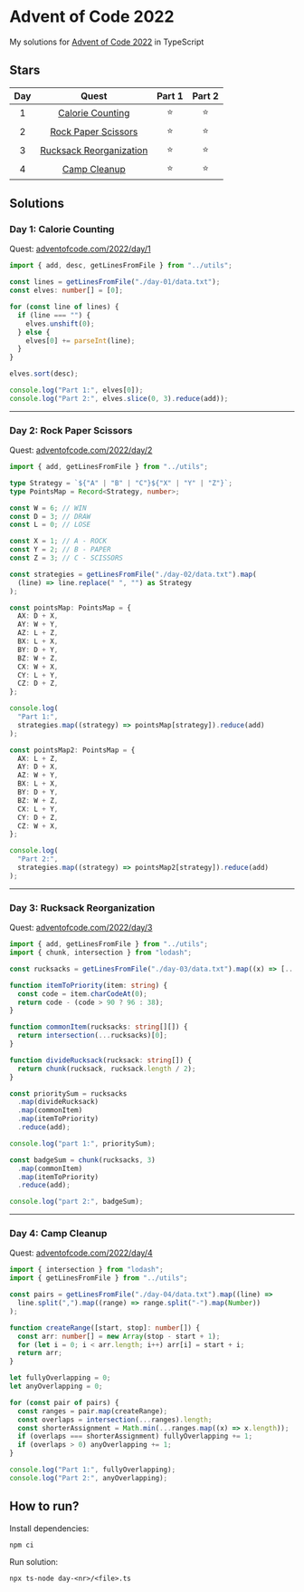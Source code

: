 # Advent of Code 2022

My solutions for [Advent of Code 2022](https://adventofcode.com/2022/) in TypeScript

## Stars

| Day |            Quest             | Part 1 | Part 2 |
| :-: | :--------------------------: | :----: | :----: |
|  1  |    [Calorie Counting][1]     | :star: | :star: |
|  2  |   [Rock Paper Scissors][2]   | :star: | :star: |
|  3  | [Rucksack Reorganization][3] | :star: | :star: |
|  4  |      [Camp Cleanup][4]       | :star: | :star: |

## Solutions

### Day 1: Calorie Counting

Quest: [adventofcode.com/2022/day/1](https://adventofcode.com/2022/day/1) <br>

```ts
import { add, desc, getLinesFromFile } from "../utils";

const lines = getLinesFromFile("./day-01/data.txt");
const elves: number[] = [0];

for (const line of lines) {
  if (line === "") {
    elves.unshift(0);
  } else {
    elves[0] += parseInt(line);
  }
}

elves.sort(desc);

console.log("Part 1:", elves[0]);
console.log("Part 2:", elves.slice(0, 3).reduce(add));
```

---

### Day 2: Rock Paper Scissors

Quest: [adventofcode.com/2022/day/2](https://adventofcode.com/2022/day/2) <br>

```ts
import { add, getLinesFromFile } from "../utils";

type Strategy = `${"A" | "B" | "C"}${"X" | "Y" | "Z"}`;
type PointsMap = Record<Strategy, number>;

const W = 6; // WIN
const D = 3; // DRAW
const L = 0; // LOSE

const X = 1; // A - ROCK
const Y = 2; // B - PAPER
const Z = 3; // C - SCISSORS

const strategies = getLinesFromFile("./day-02/data.txt").map(
  (line) => line.replace(" ", "") as Strategy
);

const pointsMap: PointsMap = {
  AX: D + X,
  AY: W + Y,
  AZ: L + Z,
  BX: L + X,
  BY: D + Y,
  BZ: W + Z,
  CX: W + X,
  CY: L + Y,
  CZ: D + Z,
};

console.log(
  "Part 1:",
  strategies.map((strategy) => pointsMap[strategy]).reduce(add)
);

const pointsMap2: PointsMap = {
  AX: L + Z,
  AY: D + X,
  AZ: W + Y,
  BX: L + X,
  BY: D + Y,
  BZ: W + Z,
  CX: L + Y,
  CY: D + Z,
  CZ: W + X,
};

console.log(
  "Part 2:",
  strategies.map((strategy) => pointsMap2[strategy]).reduce(add)
);
```

---

### Day 3: Rucksack Reorganization

Quest: [adventofcode.com/2022/day/3](https://adventofcode.com/2022/day/3) <br>

```ts
import { add, getLinesFromFile } from "../utils";
import { chunk, intersection } from "lodash";

const rucksacks = getLinesFromFile("./day-03/data.txt").map((x) => [...x]);

function itemToPriority(item: string) {
  const code = item.charCodeAt(0);
  return code - (code > 90 ? 96 : 38);
}

function commonItem(rucksacks: string[][]) {
  return intersection(...rucksacks)[0];
}

function divideRucksack(rucksack: string[]) {
  return chunk(rucksack, rucksack.length / 2);
}

const prioritySum = rucksacks
  .map(divideRucksack)
  .map(commonItem)
  .map(itemToPriority)
  .reduce(add);

console.log("part 1:", prioritySum);

const badgeSum = chunk(rucksacks, 3)
  .map(commonItem)
  .map(itemToPriority)
  .reduce(add);

console.log("part 2:", badgeSum);
```

---

### Day 4: Camp Cleanup

Quest: [adventofcode.com/2022/day/4](https://adventofcode.com/2022/day/4) <br>

```ts
import { intersection } from "lodash";
import { getLinesFromFile } from "../utils";

const pairs = getLinesFromFile("./day-04/data.txt").map((line) =>
  line.split(",").map((range) => range.split("-").map(Number))
);

function createRange([start, stop]: number[]) {
  const arr: number[] = new Array(stop - start + 1);
  for (let i = 0; i < arr.length; i++) arr[i] = start + i;
  return arr;
}

let fullyOverlapping = 0;
let anyOverlapping = 0;

for (const pair of pairs) {
  const ranges = pair.map(createRange);
  const overlaps = intersection(...ranges).length;
  const shorterAssignment = Math.min(...ranges.map((x) => x.length));
  if (overlaps === shorterAssignment) fullyOverlapping += 1;
  if (overlaps > 0) anyOverlapping += 1;
}

console.log("Part 1:", fullyOverlapping);
console.log("Part 2:", anyOverlapping);
```

## How to run?

Install dependencies:

```shell
npm ci
```

Run solution:

```shell
npx ts-node day-<nr>/<file>.ts
```

[1]: #day-1-calorie-counting
[2]: #day-2-rock-paper-scissors
[3]: #day-3-rucksack-reorganization
[4]: #day-4-camp-cleanup
